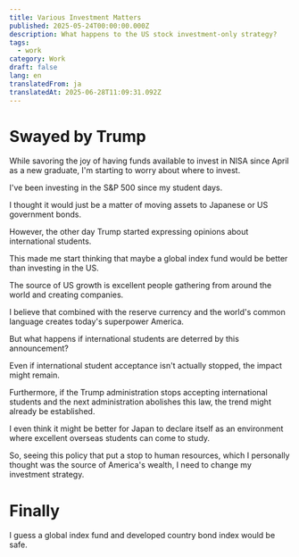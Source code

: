 ```yaml
---
title: Various Investment Matters
published: 2025-05-24T00:00:00.000Z
description: What happens to the US stock investment-only strategy?
tags:
  - work
category: Work
draft: false
lang: en
translatedFrom: ja
translatedAt: 2025-06-28T11:09:31.092Z
---
```

# Swayed by Trump

While savoring the joy of having funds available to invest in NISA since April as a new graduate, I'm starting to worry about where to invest.

I've been investing in the S&P 500 since my student days.

I thought it would just be a matter of moving assets to Japanese or US government bonds.

However, the other day Trump started expressing opinions about international students.

This made me start thinking that maybe a global index fund would be better than investing in the US.

The source of US growth is excellent people gathering from around the world and creating companies.

I believe that combined with the reserve currency and the world's common language creates today's superpower America.

But what happens if international students are deterred by this announcement?

Even if international student acceptance isn't actually stopped, the impact might remain.

Furthermore, if the Trump administration stops accepting international students and the next administration abolishes this law, the trend might already be established.

I even think it might be better for Japan to declare itself as an environment where excellent overseas students can come to study.

So, seeing this policy that put a stop to human resources, which I personally thought was the source of America's wealth, I need to change my investment strategy.

# Finally

I guess a global index fund and developed country bond index would be safe.
